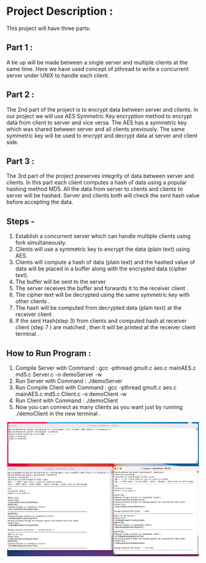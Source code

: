 # Project Description :
This project will have three parts:

## Part 1 :
A tie up will be made between a single server and multiple clients at
the same time. Here we have used concept of pthread to write a concurrent server under UNIX to handle each client.

## Part 2 :
The 2nd part of the project is to encrypt data between server and
clients. In our project we will use AES Symmetric Key encryption method to
encrypt data from client to server and vice versa. The AES has a symmetric
key which was shared between server and all clients previously. The same
symmetric key will be used to encrypt and decrypt data at server and client
side.

## Part 3 : 
The 3rd part of the project preserves integrity of data between
server and clients. In this part each client computes a hash of data using a
popular hashing method MD5. All the data from server to clients and clients
to server will be hashed. Server and clients both will check the sent hash
value before accepting the data.

## Steps -
1. Establish a concurrent server which can handle multiple clients using fork simultaneously.
2. Clients will use a symmetric key to encrypt the data (plain text) using AES.
3. Clients will compute a hash of data (plain text) and the hashed value of data will be placed in a buffer along with the encrypted data (cipher text).
4. The buffer will be sent to the server
5. The server receives the buffer and forwards it to the receiver client .
6. The cipher text will be decrypted using the same symmetric key with other clients .
7. The hash will be computed from decrypted data (plain text) at the receiver client .
8. If the sent Hash(step 3) from clients and computed hash at receiver client (step 7 ) are matched , then it will be printed at the receiver client terminal .

## How to Run Program :
1. Compile Server with Command :
gcc -pthread gmult.c aes.c mainAES.c md5.c Server.c -o demoServer -w
2. Run Server with Command :
./demoServer
3. Run Compile Client with Command :
gcc -pthread gmult.c aes.c mainAES.c md5.c Client.c -o demoClient -w
4. Run Client with Command :
./demoClient
5. Now you can connect as many clients as you want just by running
./demoClient in the new terminal .

<p align="center">
  <img src="Screenshot 2021-01-23 at 1.11.52 PM.png" height="350" width="500">
</p>
